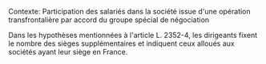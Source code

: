 Contexte: Participation des salariés dans la société issue d'une opération transfrontalière par accord du groupe spécial de négociation

Dans les hypothèses mentionnées à l'article L. 2352-4, les dirigeants fixent le nombre des sièges supplémentaires et indiquent ceux alloués aux sociétés ayant leur siège en France.